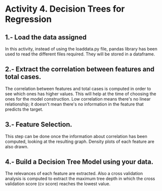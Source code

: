 # Activity 4. Decision Trees for Regression

## 1.- Load the data assigned
In this activity, instead of using the loaddata.py file, pandas library has been used to read the different files required. They will be stored in a dataframe.

## 2.- Extract the correlation between features and total cases.
The correlation between features and total cases is computed in order to see which ones has higher values. This will help at the time of choosing the ones for the model construction.
Low correlation means there's no linear relationship; it doesn't mean there's no information in the feature that predicts the target.

## 3.- Feature Selection.
This step can be done once the information about correlation has been computed, looking at the resulting graph. Density plots of each feature are also drawn.

## 4.- Build a Decision Tree Model using your data.
The relevances of each feature are extracted. Also a cross validation analysis is computed to extract the maximum tree depth in which the cross validation score (cv score)
reaches the lowest value.
